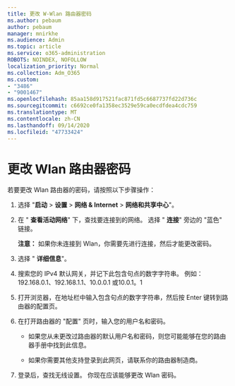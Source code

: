 ```yaml
---
title: 更改 W-Wlan 路由器密码
ms.author: pebaum
author: pebaum
manager: mnirkhe
ms.audience: Admin
ms.topic: article
ms.service: o365-administration
ROBOTS: NOINDEX, NOFOLLOW
localization_priority: Normal
ms.collection: Adm_O365
ms.custom:
- "3486"
- "9001467"
ms.openlocfilehash: 85aa158d917521fac871fd5c6687737fd22d736c
ms.sourcegitcommit: c6692ce0fa1358ec3529e59ca0ecdfdea4cdc759
ms.translationtype: MT
ms.contentlocale: zh-CN
ms.lasthandoff: 09/14/2020
ms.locfileid: "47733424"
---
```

# <a name="change-your-wi-fi-router-password"></a>更改 Wlan 路由器密码

若要更改 Wlan 路由器的密码，请按照以下步骤操作：

1. 选择 "**启动**  >  **设置**  >  **网络 & Internet**  >  **网络和共享中心**"。

2. 在 " **查看活动网络**" 下，查找要连接到的网络。 选择 " **连接**" 旁边的 "蓝色" 链接。<br>

   **注意：** 如果你未连接到 Wlan，你需要先进行连接，然后才能更改密码。

3. 选择 " **详细信息**"。

4. 搜索您的 IPv4 默认网关，并记下此包含句点的数字字符串。 例如：192.168.0.1、192.168.1.1、10.0.0.1 或10.0.1。1

5. 打开浏览器，在地址栏中输入包含句点的数字字符串，然后按 Enter 键转到路由器的配置页。

6. 在打开路由器的 "配置" 页时，输入您的用户名和密码。<br>
   - 如果您从未更改过路由器的默认用户名和密码，则您可能能够在您的路由器手册中找到此信息。

   - 如果你需要其他支持登录到此网页，请联系你的路由器制造商。

7. 登录后，查找无线设置。 你现在应该能够更改 Wlan 密码。
